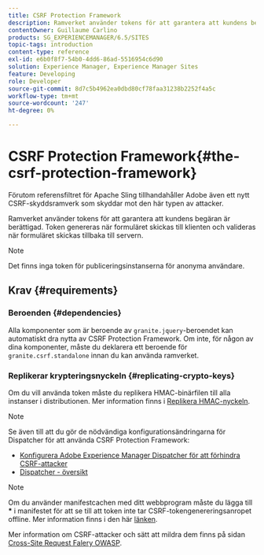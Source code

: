 ```yaml
---
title: CSRF Protection Framework
description: Ramverket använder tokens för att garantera att kundens begäran är berättigad
contentOwner: Guillaume Carlino
products: SG_EXPERIENCEMANAGER/6.5/SITES
topic-tags: introduction
content-type: reference
exl-id: e6b0f8f7-54b0-4dd6-86ad-5516954c6d90
solution: Experience Manager, Experience Manager Sites
feature: Developing
role: Developer
source-git-commit: 8d7c5b4962ea0dbd80cf78faa31238b2252f4a5c
workflow-type: tm+mt
source-wordcount: '247'
ht-degree: 0%

---
```


# CSRF Protection Framework{#the-csrf-protection-framework}

Förutom referensfiltret för Apache Sling tillhandahåller Adobe även ett nytt CSRF-skyddsramverk som skyddar mot den här typen av attacker.

Ramverket använder tokens för att garantera att kundens begäran är berättigad. Token genereras när formuläret skickas till klienten och valideras när formuläret skickas tillbaka till servern.

>[!NOTE]
>
>Det finns inga token för publiceringsinstanserna för anonyma användare.

## Krav {#requirements}

### Beroenden {#dependencies}

Alla komponenter som är beroende av `granite.jquery`-beroendet kan automatiskt dra nytta av CSRF Protection Framework. Om inte, för någon av dina komponenter, måste du deklarera ett beroende för `granite.csrf.standalone` innan du kan använda ramverket.

### Replikerar krypteringsnyckeln {#replicating-crypto-keys}

Om du vill använda token måste du replikera HMAC-binärfilen till alla instanser i distributionen. Mer information finns i [Replikera HMAC-nyckeln](/help/sites-administering/encapsulated-token.md#replicating-the-hmac-key).

>[!NOTE]
>
>Se även till att du gör de nödvändiga konfigurationsändringarna för Dispatcher för att använda CSRF Protection Framework:
>
>* [Konfigurera Adobe Experience Manager Dispatcher för att förhindra CSRF-attacker](https://experienceleague.adobe.com/en/docs/experience-manager-dispatcher/using/configuring/configuring-dispatcher-to-prevent-csrf)
>* [Dispatcher - översikt](https://experienceleague.adobe.com/en/docs/experience-manager-dispatcher/using/dispatcher)

>[!NOTE]
>
>Om du använder manifestcachen med ditt webbprogram måste du lägga till **&ast;** i manifestet för att se till att token inte tar CSRF-tokengenereringsanropet offline. Mer information finns i den här [länken](https://www.w3.org/TR/offline-webapps/).
>
>Mer information om CSRF-attacker och sätt att mildra dem finns på sidan [Cross-Site Request Falery OWASP](https://owasp.org/www-community/attacks/csrf).
